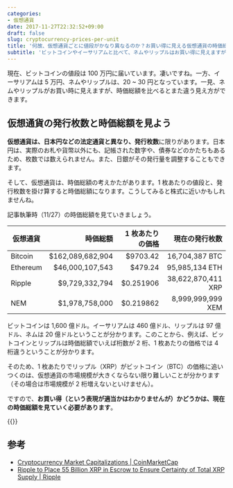 ```yaml
---
categories:
- 仮想通貨
date: 2017-11-27T22:32:52+09:00
draft: false
slug: cryptocurrency-prices-per-unit
title: '何故、仮想通貨ごとに値段がかなり異なるのか？お買い得に見える仮想通貨の時価総額を見てみよう'
subtitle: 'ビットコインやイーサリアムと比べて、ネムやリップルはお買い得に見えますが、時価総額を比べるとまた違う見え方ができます。'
---
```


現在、ビットコインの値段は 100 万円に届いています。凄いですね。一方、イーサリアムは 5 万円、ネムやリップルは、20 ~ 30 円となっています。一見、ネムやリップルがお買い時に見えますが、時価総額を比べるとまた違う見え方ができます。

## 仮想通貨の発行枚数と時価総額を見よう

**仮想通貨は、日本円などの法定通貨と異なり、発行枚数**に限りがあります。日本円は、実際のお札や貨幣以外にも、記帳された数字や、債券などのかたちもあるため、枚数では数えられません。また、日銀がその発行量を調整することもできます。

そして、仮想通貨は、時価総額の考えかたがあります。1 枚あたりの値段と、発行枚数を掛け算すると時価総額になります。こうしてみると株式に近いかもしれませんね。

記事執筆時（11/27）の時価総額を見ていきましょう。

| 仮想通貨 | 時価総額 | 1 枚あたりの価格 | 現在の発行枚数 |
| ----- | ----: | ----: | ----: |
| Bitcoin | $162,089,682,904 | $9703.42 | 16,704,387 BTC |
| Ethereum | $46,000,107,543 | $479.24 | 95,985,134 ETH |
| Ripple | $9,729,332,794 | $0.251906 | 38,622,870,411 XRP |
| NEM | $1,978,758,000 | $0.219862 | 8,999,999,999 XEM |

ビットコインは 1,600 億ドル。イーサリアムは 460 億ドル、リップルは 97 億ドル、ネムは 20 億ドルということが分かります。このことから、例えば、ビットコインとリップルは時価総額でいえば桁数が 2 桁、1 枚あたりの価格では 4 桁違うということが分かります。

そのため、1 枚あたりでリップル（XRP）がビットコイン（BTC）の価格に追いつくのは、仮想通貨の市場規模が大きくならない限り難しいことが分かります（その場合は市場規模が 2 桁増えないといけません）。

ですので、**お買い得（という表現が適当かはわかりませんが）かどうかは、現在の時価総額を見ていく必要があります**。

{{<cryptocurrency>}}

## 参考

- [Cryptocurrency Market Capitalizations | CoinMarketCap](https://coinmarketcap.com/)
- [Ripple to Place 55 Billion XRP in Escrow to Ensure Certainty of Total XRP Supply | Ripple](https://ripple.com/jp/insights/ripple-to-place-55-billion-xrp-in-escrow-to-ensure-certainty-into-total-xrp-supply/)

